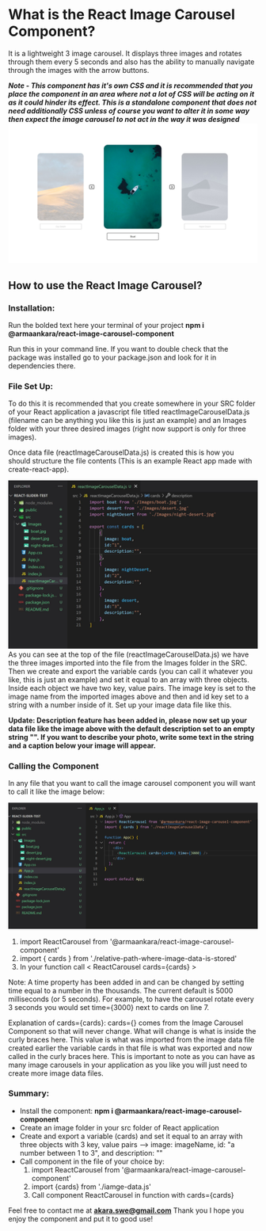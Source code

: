 # What is the React Image Carousel Component?

It is a lightweight 3 image carousel. It displays three images and rotates through them every 5 seconds and also has the ability to manually navigate through the images with the arrow buttons.

***Note - This component has it's own CSS and it is recommended that you place the component in an area where not a lot of CSS will be acting on it as it could hinder its effect. This is a standalone component that does not need additionally CSS unless of course you want to alter it in some way then expect the image carousel to not act in the way it was designed***
![](./carouselImageExamplewithDescription.jpg)


<!-- <div style="text-align:center">
    <img src="./react-image-carousel.gif" width=350></img>
</div> -->

## How to use the React Image Carousel?

### Installation:
Run the bolded text here your terminal of your project **npm i @armaankara/react-image-carousel-component** 



Run this in your command line. If you want to double check that the package was installed go to your package.json and look for it in dependencies there.

### File Set Up:
To do this it is recommended that you create somewhere in your SRC folder of your React application a javascript file titled reactImageCarouselData.js (filename can be anything you like this is just an example) and an Images folder with your three desired images (right now support is only for three images). 

Once data file (reactImageCarouselData.js) is created this is how you should structure the file contents (This is an example React app made with create-react-app).

![File Set Up Image](./data.jpg)
As you can see at the top of the file (reactImageCarouselData.js) we have the three images imported into the file from the Images folder in the SRC. 
Then we create and export the variable cards (you can call it whatever you like, this is just an example) and set it equal to an array with three objects.
Inside each object we have two key, value pairs. The image key is set to the image name from the imported images above and then and id key set to a string with a number inside of it. Set up your image data file like this.

**Update: Description feature has been added in, please now set up your data file like the image above with the default description set to an empty string "". If you want to describe your photo, write some text in the string and a caption below your image will appear.**

### Calling the Component

In any file that you want to call the image carousel component you will want to call it like the image below:

![](./app.jpg)

1) import ReactCarousel from '@armaankara/react-image-carousel-component'
2) import { cards } from './relative-path-where-image-data-is-stored'
3) In your function call < ReactCarousel cards={cards} >

Note: A time property has been added in and can be changed by setting time equal to a number in the thousands. The current default is 5000 milliseconds (or 5 seconds). For example, to have the carousel rotate every 3 seconds you would set time={3000} next to cards on line 7. 

Explanation of cards={cards}:
cards={} comes from the Image Carousel Component so that will never change. What will change is what is inside the curly braces here. This value is what was imported from the image data file created earlier the variable cards in that file is what was exported and now called in the curly braces here. This is important to note as you can have as many image carousels in your application as you like you will just need to create more image data files.

### Summary:
- Install the component: **npm i @armaankara/react-image-carousel-component** 
- Create an image folder in your src folder of React application
- Create and export a variable (cards) and set it equal to an array with three objects with 3 key, value pairs --> image: imageName, id: "a number between 1 to 3", and description: ""
- Call component in the file of your choice by:
    1) import ReactCarousel from '@armaankara/react-image-carousel-component'
    2) import {cards} from './iamge-data.js'
    3) Call component ReactCarousel in function with cards={cards}

Feel free to contact me at **akara.swe@gmail.com**
Thank you I hope you enjoy the component and put it to good use!

